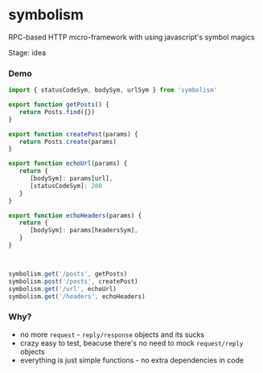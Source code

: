# symbolism
RPC-based HTTP micro-framework with using javascript's symbol magics

Stage: idea

### Demo
```js
import { statusCodeSym, bodySym, urlSym } from 'symbolism'

export function getPosts() {
   return Posts.find({})
}

export function createPost(params) {
   return Posts.create(params)
}

export function echoUrl(params) {
   return {
      [bodySym]: params[url],
      [statusCodeSym]: 200
   }
}

export function echoHeaders(params) {
   return {
      [bodySym]: params[headersSym],
   }
}



symbolism.get('/posts', getPosts)
symbolism.post('/posts', createPost)
symbolism.get('/url', echoUrl)
symbolism.get('/headers', echoHeaders)

```

### Why?

- no more `request` - `reply/response` objects and its sucks
- crazy easy to test, beacuse there's no need to mock `request/reply` objects
- everything is just simple functions - no extra dependencies in code
